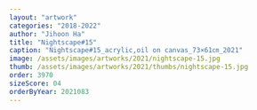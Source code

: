 ```yaml
---
layout: "artwork"
categories: "2018-2022"
author: "Jihoon Ha"
title: "Nightscape#15"
caption: "Nightscape#15_acrylic,oil on canvas_73×61㎝_2021"
image: /assets/images/artworks/2021/nightscape-15.jpg
thumb: /assets/images/artworks/2021/thumbs/nightscape-15.jpg
order: 3970
sizeScore: 04
orderByYear: 2021083
---
```

